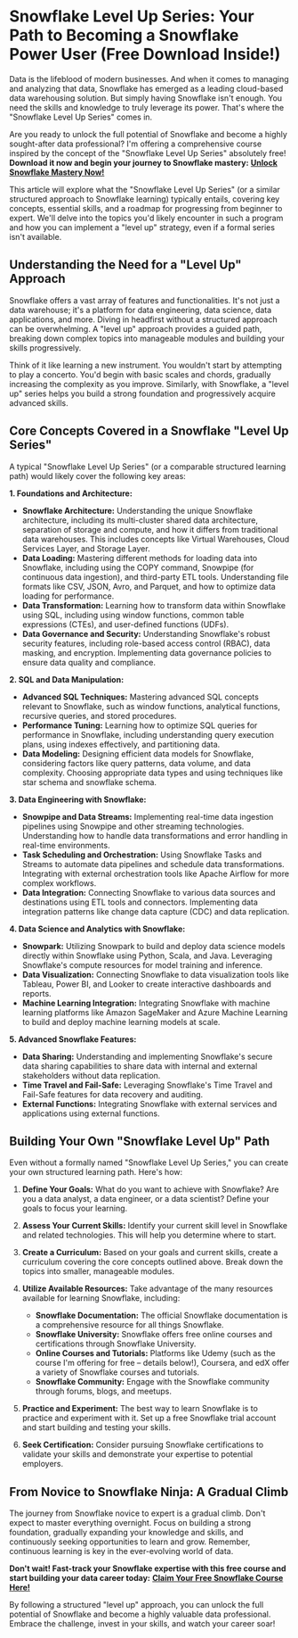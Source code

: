 # Snowflake Level Up Series: Your Path to Becoming a Snowflake Power User (Free Download Inside!)

Data is the lifeblood of modern businesses. And when it comes to managing and analyzing that data, Snowflake has emerged as a leading cloud-based data warehousing solution. But simply having Snowflake isn't enough. You need the skills and knowledge to truly leverage its power. That's where the "Snowflake Level Up Series" comes in.

Are you ready to unlock the full potential of Snowflake and become a highly sought-after data professional? I'm offering a comprehensive course inspired by the concept of the "Snowflake Level Up Series" absolutely free! **Download it now and begin your journey to Snowflake mastery:** [**Unlock Snowflake Mastery Now!**](https://udemywork.com/snowflake-level-up-series)

This article will explore what the "Snowflake Level Up Series" (or a similar structured approach to Snowflake learning) typically entails, covering key concepts, essential skills, and a roadmap for progressing from beginner to expert. We'll delve into the topics you'd likely encounter in such a program and how you can implement a "level up" strategy, even if a formal series isn't available.

## Understanding the Need for a "Level Up" Approach

Snowflake offers a vast array of features and functionalities. It's not just a data warehouse; it's a platform for data engineering, data science, data applications, and more. Diving in headfirst without a structured approach can be overwhelming. A "level up" approach provides a guided path, breaking down complex topics into manageable modules and building your skills progressively.

Think of it like learning a new instrument. You wouldn't start by attempting to play a concerto. You'd begin with basic scales and chords, gradually increasing the complexity as you improve. Similarly, with Snowflake, a "level up" series helps you build a strong foundation and progressively acquire advanced skills.

## Core Concepts Covered in a Snowflake "Level Up Series"

A typical "Snowflake Level Up Series" (or a comparable structured learning path) would likely cover the following key areas:

**1. Foundations and Architecture:**

*   **Snowflake Architecture:** Understanding the unique Snowflake architecture, including its multi-cluster shared data architecture, separation of storage and compute, and how it differs from traditional data warehouses. This includes concepts like Virtual Warehouses, Cloud Services Layer, and Storage Layer.
*   **Data Loading:** Mastering different methods for loading data into Snowflake, including using the COPY command, Snowpipe (for continuous data ingestion), and third-party ETL tools. Understanding file formats like CSV, JSON, Avro, and Parquet, and how to optimize data loading for performance.
*   **Data Transformation:** Learning how to transform data within Snowflake using SQL, including using window functions, common table expressions (CTEs), and user-defined functions (UDFs).
*   **Data Governance and Security:** Understanding Snowflake's robust security features, including role-based access control (RBAC), data masking, and encryption. Implementing data governance policies to ensure data quality and compliance.

**2. SQL and Data Manipulation:**

*   **Advanced SQL Techniques:** Mastering advanced SQL concepts relevant to Snowflake, such as window functions, analytical functions, recursive queries, and stored procedures.
*   **Performance Tuning:** Learning how to optimize SQL queries for performance in Snowflake, including understanding query execution plans, using indexes effectively, and partitioning data.
*   **Data Modeling:** Designing efficient data models for Snowflake, considering factors like query patterns, data volume, and data complexity. Choosing appropriate data types and using techniques like star schema and snowflake schema.

**3. Data Engineering with Snowflake:**

*   **Snowpipe and Data Streams:** Implementing real-time data ingestion pipelines using Snowpipe and other streaming technologies. Understanding how to handle data transformations and error handling in real-time environments.
*   **Task Scheduling and Orchestration:** Using Snowflake Tasks and Streams to automate data pipelines and schedule data transformations. Integrating with external orchestration tools like Apache Airflow for more complex workflows.
*   **Data Integration:** Connecting Snowflake to various data sources and destinations using ETL tools and connectors. Implementing data integration patterns like change data capture (CDC) and data replication.

**4. Data Science and Analytics with Snowflake:**

*   **Snowpark:** Utilizing Snowpark to build and deploy data science models directly within Snowflake using Python, Scala, and Java. Leveraging Snowflake's compute resources for model training and inference.
*   **Data Visualization:** Connecting Snowflake to data visualization tools like Tableau, Power BI, and Looker to create interactive dashboards and reports.
*   **Machine Learning Integration:** Integrating Snowflake with machine learning platforms like Amazon SageMaker and Azure Machine Learning to build and deploy machine learning models at scale.

**5. Advanced Snowflake Features:**

*   **Data Sharing:** Understanding and implementing Snowflake's secure data sharing capabilities to share data with internal and external stakeholders without data replication.
*   **Time Travel and Fail-Safe:** Leveraging Snowflake's Time Travel and Fail-Safe features for data recovery and auditing.
*   **External Functions:** Integrating Snowflake with external services and applications using external functions.

## Building Your Own "Snowflake Level Up" Path

Even without a formally named "Snowflake Level Up Series," you can create your own structured learning path. Here's how:

1.  **Define Your Goals:** What do you want to achieve with Snowflake? Are you a data analyst, a data engineer, or a data scientist? Define your goals to focus your learning.
2.  **Assess Your Current Skills:** Identify your current skill level in Snowflake and related technologies. This will help you determine where to start.
3.  **Create a Curriculum:** Based on your goals and current skills, create a curriculum covering the core concepts outlined above. Break down the topics into smaller, manageable modules.
4.  **Utilize Available Resources:** Take advantage of the many resources available for learning Snowflake, including:

    *   **Snowflake Documentation:** The official Snowflake documentation is a comprehensive resource for all things Snowflake.
    *   **Snowflake University:** Snowflake offers free online courses and certifications through Snowflake University.
    *   **Online Courses and Tutorials:** Platforms like Udemy (such as the course I'm offering for free – details below!), Coursera, and edX offer a variety of Snowflake courses and tutorials.
    *   **Snowflake Community:** Engage with the Snowflake community through forums, blogs, and meetups.
5.  **Practice and Experiment:** The best way to learn Snowflake is to practice and experiment with it. Set up a free Snowflake trial account and start building and testing your skills.
6.  **Seek Certification:** Consider pursuing Snowflake certifications to validate your skills and demonstrate your expertise to potential employers.

## From Novice to Snowflake Ninja: A Gradual Climb

The journey from Snowflake novice to expert is a gradual climb. Don't expect to master everything overnight. Focus on building a strong foundation, gradually expanding your knowledge and skills, and continuously seeking opportunities to learn and grow. Remember, continuous learning is key in the ever-evolving world of data.

**Don't wait! Fast-track your Snowflake expertise with this free course and start building your data career today:** [**Claim Your Free Snowflake Course Here!**](https://udemywork.com/snowflake-level-up-series)

By following a structured "level up" approach, you can unlock the full potential of Snowflake and become a highly valuable data professional. Embrace the challenge, invest in your skills, and watch your career soar!
